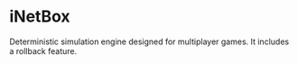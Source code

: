 # iNetBox
Deterministic simulation engine designed for multiplayer games. It includes a rollback feature.
